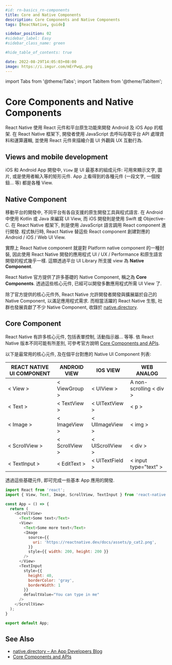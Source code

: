 ```yaml
---
#id: rn-basics_rn-components
title: Core and Native Components
description: Core Components and Native Components
tags: [ReactNative, guide]

sidebar_position: 02
#sidebar_label: Easy
#sidebar_class_name: green

#hide_table_of_contents: true

date: 2022-08-29T14:05:03+08:00
image: https://i.imgur.com/mErPwqL.png
---
```

	
import Tabs from '@theme/Tabs';
import TabItem from '@theme/TabItem';

Core Components and Native Components
=====================================

React Native 使用 React 元件和平台原生功能來開發 Android 及 iOS App 的框架.
在 React Native 框架下, 開發者使用 JavaScript 去呼叫存取平台 API 處理資料和運算邏輯,
並使用 React 元件來描繪介面 UI 外觀與 UX 互動行為.


Views and mobile development
----------------------------

iOS 和 Android App 開發中, `View` 是 UI 最基本的組成元件:
可用來顯示文字, 圖片, 或是使用者輸入等的矩形元件.
App 上看得到的各種元件 (一段文字, 一個按鈕... 等) 都是各種 View.



Native Component
----------------

移動平台的開發中, 不同平台有各自支援的原生開發工具與程式語言. 
在 Android 中使用 Kotlin 或 Java 來編寫 UI View,
而 iOS 開發則是使用 Swift 或 Objective-C.
在 React Native 框架下, 則是使用 JavaScript 語言調用 React component 進行開發. 
程式執行時, React Native 替這些 React component 創建對應的 Android / iOS / Web UI View.

實際上 React Native component 就是對 Platform native component 的一種封裝, 
因此使用 React Native 開發的應用程式 UI / UX / Performance 和原生語言開發的程式幾乎一樣.
這類透過平台 UI Library 所支援 view 為 __Native Component__.

React Native 官方提供了許多基礎的 Native Component, 稱之為 __Core Components__.
透過這些核心元件, 已經可以開發多數應用程式所需 UI View 了.

除了官方提供的核心元件外, React Native 允許開發者開發與擴展屬於自己的 Native Component, 以滿足應用程式需求.
而相當活躍的 React Native 生態, 社群也發展貢獻了不少 Native Component, 收錄於 [native.directory](https://native.directory/).



Core Component
--------------

React Native 有許多核心元件, 包括表單控制, 活動指示器... 等等. 
依 React Native 版本不同可能有所差別, 可參考官方說明 [Core Components and APIs](https://reactnative.dev/docs/components-and-apis).

以下是最常用的核心元件, 及在個平台對應的 Native UI Component 列表:

| REACT NATIVE UI COMPONENT | ANDROID VIEW   | IOS VIEW         | WEB ANALOG |
|---------------------------|----------------|------------------|------------|
| < View >                  | < ViewGroup >  | < UIView >       | A non-scrolling < div > |
| < Text >                  | < TextView >   | < UITextView >   | < p > |
| < Image >                 | < ImageView >  | < UIImageView >  | < img > |
| < ScrollView >            | < ScrollView > | < UIScrollView > | < div > |
| < TextInput >             | < EditText >   | < UITextField >  | < input type="text" > |

透過這些基礎元件, 即可完成一些基本 App 應用的開發.

``` js title="Hello World"
import React from 'react';
import { View, Text, Image, ScrollView, TextInput } from 'react-native';

const App = () => {
  return (
    <ScrollView>
      <Text>Some text</Text>
      <View>
        <Text>Some more text</Text>
        <Image
          source={{
            uri: 'https://reactnative.dev/docs/assets/p_cat2.png',
          }}
          style={{ width: 200, height: 200 }}
        />
      </View>
      <TextInput
        style={{
          height: 40,
          borderColor: 'gray',
          borderWidth: 1
        }}
        defaultValue="You can type in me"
      />
    </ScrollView>
  );
}

export default App;
```



See Also
--------

- [native.directory – An App Developers Blog](https://native.directory/)
- [Core Components and APIs](https://reactnative.dev/docs/components-and-apis)
